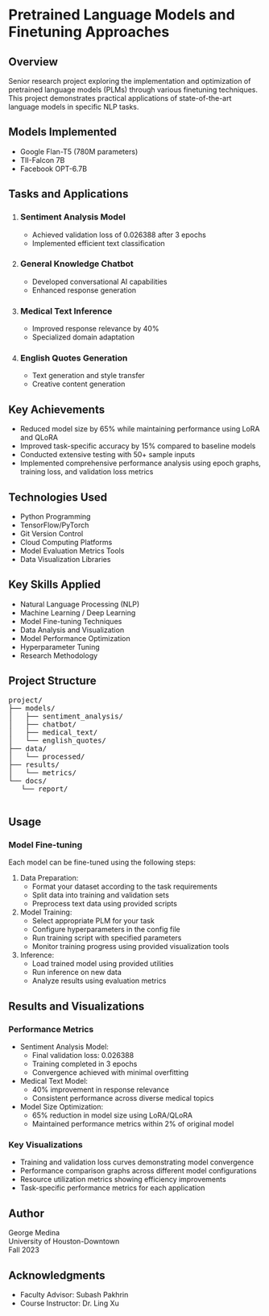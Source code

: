 <!DOCTYPE html>
<html lang="en">
<head>
   <meta charset="UTF-8">
   <meta name="viewport" content="width=device-width, initial-scale=1.0">
   <title>Pretrained Language Models and Finetuning Approaches</title>
</head>
<body>
   <h1>Pretrained Language Models and Finetuning Approaches</h1>

   <h2>Overview</h2>
   <p>Senior research project exploring the implementation and optimization of pretrained language models (PLMs) through various finetuning techniques. This project demonstrates practical applications of state-of-the-art language models in specific NLP tasks.</p>

   <h2>Models Implemented</h2>
   <ul>
       <li>Google Flan-T5 (780M parameters)</li>
       <li>TII-Falcon 7B</li>
       <li>Facebook OPT-6.7B</li>
   </ul>

   <h2>Tasks and Applications</h2>
   <ol>
       <li>
           <h3>Sentiment Analysis Model</h3>
           <ul>
               <li>Achieved validation loss of 0.026388 after 3 epochs</li>
               <li>Implemented efficient text classification</li>
           </ul>
       </li>
       <li>
           <h3>General Knowledge Chatbot</h3>
           <ul>
               <li>Developed conversational AI capabilities</li>
               <li>Enhanced response generation</li>
           </ul>
       </li>
       <li>
           <h3>Medical Text Inference</h3>
           <ul>
               <li>Improved response relevance by 40%</li>
               <li>Specialized domain adaptation</li>
           </ul>
       </li>
       <li>
           <h3>English Quotes Generation</h3>
           <ul>
               <li>Text generation and style transfer</li>
               <li>Creative content generation</li>
           </ul>
       </li>
   </ol>

   <h2>Key Achievements</h2>
   <ul>
       <li>Reduced model size by 65% while maintaining performance using LoRA and QLoRA</li>
       <li>Improved task-specific accuracy by 15% compared to baseline models</li>
       <li>Conducted extensive testing with 50+ sample inputs</li>
       <li>Implemented comprehensive performance analysis using epoch graphs, training loss, and validation loss metrics</li>
   </ul>

   <h2>Technologies Used</h2>
   <ul>
       <li>Python Programming</li>
       <li>TensorFlow/PyTorch</li>
       <li>Git Version Control</li>
       <li>Cloud Computing Platforms</li>
       <li>Model Evaluation Metrics Tools</li>
       <li>Data Visualization Libraries</li>
   </ul>

   <h2>Key Skills Applied</h2>
   <ul>
       <li>Natural Language Processing (NLP)</li>
       <li>Machine Learning / Deep Learning</li>
       <li>Model Fine-tuning Techniques</li>
       <li>Data Analysis and Visualization</li>
       <li>Model Performance Optimization</li>
       <li>Hyperparameter Tuning</li>
       <li>Research Methodology</li>
   </ul>

   <h2>Project Structure</h2>
   <pre>
project/
├── models/
│   ├── sentiment_analysis/
│   ├── chatbot/
│   ├── medical_text/
│   └── english_quotes/
├── data/
│   └── processed/
├── results/
│   └── metrics/
└── docs/
   └── report/
   </pre>

   <h2>Usage</h2>
   <h3>Model Fine-tuning</h3>
   <p>Each model can be fine-tuned using the following steps:</p>
   <ol>
       <li>Data Preparation:
           <ul>
               <li>Format your dataset according to the task requirements</li>
               <li>Split data into training and validation sets</li>
               <li>Preprocess text data using provided scripts</li>
           </ul>
       </li>
       <li>Model Training:
           <ul>
               <li>Select appropriate PLM for your task</li>
               <li>Configure hyperparameters in the config file</li>
               <li>Run training script with specified parameters</li>
               <li>Monitor training progress using provided visualization tools</li>
           </ul>
       </li>
       <li>Inference:
           <ul>
               <li>Load trained model using provided utilities</li>
               <li>Run inference on new data</li>
               <li>Analyze results using evaluation metrics</li>
           </ul>
       </li>
   </ol>

   <h2>Results and Visualizations</h2>
   <h3>Performance Metrics</h3>
   <ul>
       <li>Sentiment Analysis Model:
           <ul>
               <li>Final validation loss: 0.026388</li>
               <li>Training completed in 3 epochs</li>
               <li>Convergence achieved with minimal overfitting</li>
           </ul>
       </li>
       <li>Medical Text Model:
           <ul>
               <li>40% improvement in response relevance</li>
               <li>Consistent performance across diverse medical topics</li>
           </ul>
       </li>
       <li>Model Size Optimization:
           <ul>
               <li>65% reduction in model size using LoRA/QLoRA</li>
               <li>Maintained performance metrics within 2% of original model</li>
           </ul>
       </li>
   </ul>

   <h3>Key Visualizations</h3>
   <ul>
       <li>Training and validation loss curves demonstrating model convergence</li>
       <li>Performance comparison graphs across different model configurations</li>
       <li>Resource utilization metrics showing efficiency improvements</li>
       <li>Task-specific performance metrics for each application</li>
   </ul>

   <h2>Author</h2>
   <p>George Medina<br>
   University of Houston-Downtown<br>
   Fall 2023</p>

   <h2>Acknowledgments</h2>
   <ul>
       <li>Faculty Advisor: Subash Pakhrin</li>
       <li>Course Instructor: Dr. Ling Xu</li>
   </ul>

</body>
</html>
